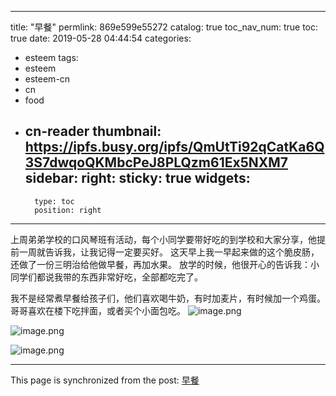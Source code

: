 
---
title: "早餐"
permlink: 869e599e55272
catalog: true
toc_nav_num: true
toc: true
date: 2019-05-28 04:44:54
categories:
- esteem
tags:
- esteem
- esteem-cn
- cn
- food
- cn-reader
thumbnail: https://ipfs.busy.org/ipfs/QmUtTi92qCatKa6Q3S7dwqoQKMbcPeJ8PLQzm61Ex5NXM7
sidebar:
    right:
        sticky: true
widgets:
    -
        type: toc
        position: right
---


上周弟弟学校的口风琴班有活动，每个小同学要带好吃的到学校和大家分享，他提前一周就告诉我，让我记得一定要买好。
这天早上我一早起来做的这个脆皮肠，还做了一份三明治给他做早餐，再加水果。
放学的时候，他很开心的告诉我：小同学们都说我带的东西非常好吃，全部都吃完了。

我不是经常煮早餐给孩子们，他们喜欢喝牛奶，有时加麦片，有时候加一个鸡蛋。哥哥喜欢在楼下吃拌面，或者买个小面包吃。
![image.png](https://ipfs.busy.org/ipfs/QmUtTi92qCatKa6Q3S7dwqoQKMbcPeJ8PLQzm61Ex5NXM7)

![image.png](https://ipfs.busy.org/ipfs/QmeEktfxJcVy6MgZgTVPuCbqaxCYFZZ5qAd2z7yQfVdTxw)

![image.png](https://ipfs.busy.org/ipfs/QmSXLi5yqbFoQRHecGvFQBJ6yyUpmR4XYKgXbgTFfefeKj)

- - -

This page is synchronized from the post: [早餐](https://steemit.com/@cherryzz/869e599e55272)
